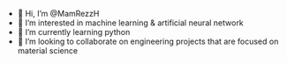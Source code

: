 - 👋 Hi, I’m @MamRezzH
- 👀 I’m interested in machine learning & artificial neural network
- 🌱 I’m currently learning python
- 💞️ I’m looking to collaborate on engineering projects that are focused on material science

<!---
MamRezzH/MamRezzH is a ✨ special ✨ repository because its `README.md` (this file) appears on your GitHub profile.
You can click the Preview link to take a look at your changes.
--->
